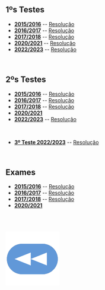 ## 1ºs Testes
* [**2015/2016**](AUC-1516-t1.pdf) -- [Resolução](AUC-1516-t1-res.pdf)
* [**2016/2017**](AUC-1617-t1.pdf) -- [Resolução](AUC-1617-t1-res.pdf)
* [**2017/2018**](AUC-1718-t1.pdf) -- [Resolução](AUC-1718-t1-res.pdf)
* [**2020/2021**](AUC-2021-t1.pdf) -- [Resolução](AUC-2021-t1-res.png)
* [**2022/2023**](AUC-2223-t1.pdf) -- [Resolução](AUC-2223-t1-res.pdf)

<br>

## 2ºs Testes
* [**2015/2016**](AUC-1516-t2.pdf) -- [Resolução](AUC-1516-t2-res.pdf)
* [**2016/2017**](AUC-1617-t2.pdf) -- [Resolução](AUC-1617-t2-res.pdf)
* [**2017/2018**](AUC-1718-t2.pdf) -- [Resolução](AUC-1718-t2-res.pdf)
* [**2020/2021**](AUC-2021-t2.pdf)
* [**2022/2023**](AUC-2223-t2.pdf) -- [Resolução](AUC-2223-t2-res.pdf)

<br>

* [**3º Teste 2022/2023**](AUC-2223-t3.pdf) -- [Resolução](AUC-2223-t3-res.pdf)

<br>

## Exames
* [**2015/2016**](AUC-1516-tE.pdf) -- [Resolução](AUC-1516-tE-res.pdf)
* [**2016/2017**](AUC-1617-tE.pdf) -- [Resolução](AUC-1617-tE-res.pdf)
* [**2017/2018**](AUC-1718-tE.pdf) -- [Resolução](AUC-1718-tE-res.pdf)
* [**2020/2021**](AUC-2021-tE.pdf)

<br><br>

[![retroceder](https://raw.githubusercontent.com/David81820/Recursos-LCC/main/Rewind.png)](https://david81820.github.io/Recursos-LCC/2ano/2sem/AUC)

